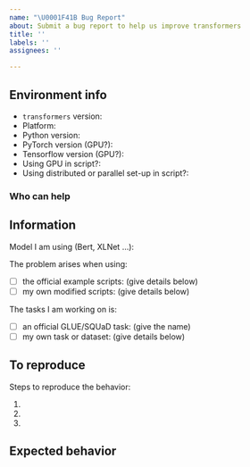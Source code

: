 ```yaml
---
name: "\U0001F41B Bug Report"
about: Submit a bug report to help us improve transformers
title: ''
labels: ''
assignees: ''

---
```



## Environment info
<!-- You can run the command `transformers-cli env` and copy-and-paste its output below.
     Don't forget to fill out the missing fields in that output! -->

- `transformers` version:
- Platform:
- Python version:
- PyTorch version (GPU?):
- Tensorflow version (GPU?):
- Using GPU in script?:
- Using distributed or parallel set-up in script?:

### Who can help
<!-- Your issue will be replied to more quickly if you can figure out the right person to tag with @
 If you know how to use git blame, that is the easiest way, otherwise, here is a rough guide of **who to tag**.
 Please tag fewer than 3 people.

Models:

- ALBERT, BERT, XLM, DeBERTa, DeBERTa-v2, ELECTRA, MobileBert, SqueezeBert: @LysandreJik
- encoder-decoder models (For example, BlenderBot, BART, Marian, Pegasus, T5, ByT5): @patrickvonplaten, @patil-suraj
- Longformer, Reformer, TransfoXL, XLNet, FNet: @patrickvonplaten
- FSMT: @stas00
- Funnel: @sgugger
- GPT-2, GPT: @patrickvonplaten, @LysandreJik
- RAG, DPR: @patrickvonplaten, @lhoestq
- TensorFlow: @Rocketknight1
- Canine, DETR, DEIT, VIT, LayoutLM, LayoutLM-v2, LUKE, TAPAS: @NielsRogge
- GPT-Neo, GPT-J: @patil-suraj

Library:

- Benchmarks: @patrickvonplaten
- Deepspeed: @stas00
- Ray/raytune: @richardliaw, @amogkam
- Text generation: @patrickvonplaten
- Tokenizers: @LysandreJik
- Trainer: @sgugger
- Pipelines: @Narsil
- Speech: @patrickvonplaten, @anton-l
- Vision: @NielsRogge, @sgugger

Documentation: @sgugger

Model hub:

- for issues with a model, report at https://discuss.huggingface.co/ and tag the model's creator.

HF projects:

- datasets: [different repo](https://github.com/huggingface/datasets)
- rust tokenizers: [different repo](https://github.com/huggingface/tokenizers)

Examples:

- maintained examples (not research project or legacy): @sgugger, @patil-suraj

For research projetcs, please ping the contributor directly. For example, on the following projects:

- research_projects/bert-loses-patience: @JetRunner
- research_projects/distillation: @VictorSanh

 -->

## Information

Model I am using (Bert, XLNet ...):

The problem arises when using:
* [ ] the official example scripts: (give details below)
* [ ] my own modified scripts: (give details below)

The tasks I am working on is:
* [ ] an official GLUE/SQUaD task: (give the name)
* [ ] my own task or dataset: (give details below)

## To reproduce

Steps to reproduce the behavior:

1.
2.
3.

<!-- If you have code snippets, error messages, stack traces please provide them here as well.
     Important! Use code tags to correctly format your code. See https://help.github.com/en/github/writing-on-github/creating-and-highlighting-code-blocks#syntax-highlighting
     Do not use screenshots, as they are hard to read and (more importantly) don't allow others to copy-and-paste your code.-->

## Expected behavior

<!-- A clear and concise description of what you would expect to happen. -->
